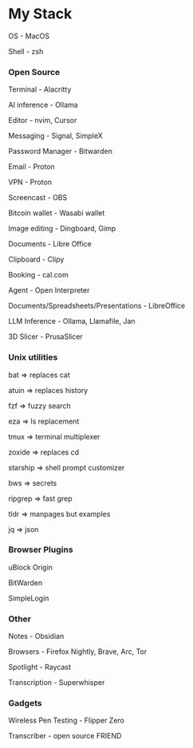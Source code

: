 # My Stack

OS - MacOS

Shell - zsh

### Open Source

Terminal - Alacritty

AI inference - Ollama

Editor - nvim, Cursor

Messaging - Signal, SimpleX

Password Manager - Bitwarden

Email - Proton

VPN - Proton

Screencast - OBS

Bitcoin wallet - Wasabi wallet

Image editing - Dingboard, Gimp

Documents - Libre Office

Clipboard - Clipy

Booking - cal.com

Agent - Open Interpreter

Documents/Spreadsheets/Presentations - LibreOffice

LLM Inference - Ollama, Llamafile, Jan

3D Slicer - PrusaSlicer

### Unix utilities

bat => replaces cat

atuin => replaces history

fzf => fuzzy search

eza => ls replacement

tmux => terminal multiplexer

zoxide => replaces cd

starship => shell prompt customizer

bws => secrets

ripgrep => fast grep

tldr => manpages but examples

jq => json

### Browser Plugins

uBlock Origin

BitWarden

SimpleLogin


### Other

Notes - Obsidian

Browsers - Firefox Nightly, Brave, Arc, Tor

Spotlight - Raycast

Transcription - Superwhisper

### Gadgets

Wireless Pen Testing - Flipper Zero

Transcriber - open source FRIEND
